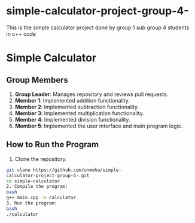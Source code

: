 # simple-calculator-project-group-4-
This is the simple calculator project done by group 1 sub group 4 students in c++ code
# Simple Calculator
## Group Members
1. **Group Leader**: Manages repository and reviews pull 
requests.
2. **Member 1**: Implemented addition functionality.
3. **Member 2**: Implemented subtraction functionality.
4. **Member 3**: Implemented multiplication functionality.
5. **Member 4**: Implemented division functionality.
6. **Member 5**: Implemented the user interface and main program 
logic.
## How to Run the Program
1. Clone the repository:
 ```bash
 git clone https://github.com/unmoha/simple-
calculator-project-group-4-.git
 cd simple-calculator
2. Compile the program:
bash
g++ main.cpp -o calculator
3. Run the program:
bash
./calculator
